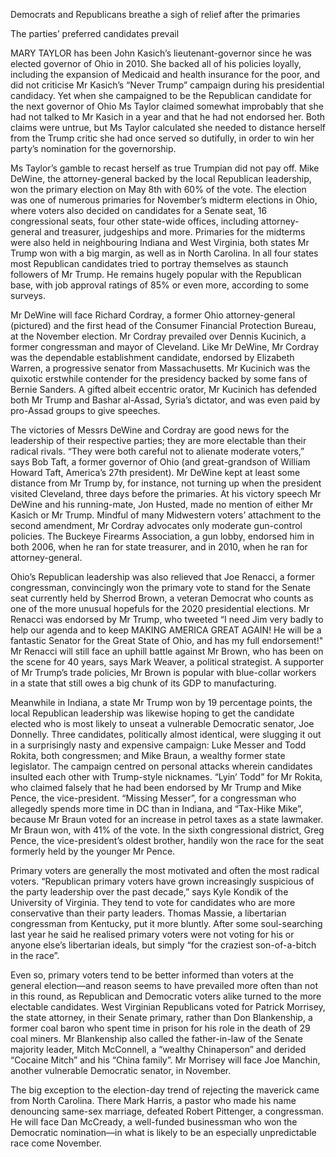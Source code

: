 Democrats and Republicans breathe a sigh of relief after the primaries 

The parties’ preferred candidates prevail

MARY TAYLOR has been John Kasich’s lieutenant-governor since he was elected governor of Ohio in 2010. She backed all of his policies loyally, including the expansion of Medicaid and health insurance for the poor, and did not criticise Mr Kasich’s “Never Trump” campaign during his presidential candidacy. Yet when she campaigned to be the Republican candidate for the next governor of Ohio Ms Taylor claimed somewhat improbably that she had not talked to Mr Kasich in a year and that he had not endorsed her. Both claims were untrue, but Ms Taylor calculated she needed to distance herself from the Trump critic she had once served so dutifully, in order to win her party’s nomination for the governorship.

Ms Taylor’s gamble to recast herself as true Trumpian did not pay off. Mike DeWine, the attorney-general backed by the local Republican leadership, won the primary election on May 8th with 60% of the vote. The election was one of numerous primaries for November’s midterm elections in Ohio, where voters also decided on candidates for a Senate seat, 16 congressional seats, four other state-wide offices, including attorney-general and treasurer, judgeships and more. Primaries for the midterms were also held in neighbouring Indiana and West Virginia, both states Mr Trump won with a big margin, as well as in North Carolina. In all four states most Republican candidates tried to portray themselves as staunch followers of Mr Trump. He remains hugely popular with the Republican base, with job approval ratings of 85% or even more, according to some surveys.

Mr DeWine will face Richard Cordray, a former Ohio attorney-general (pictured) and the first head of the Consumer Financial Protection Bureau, at the November election. Mr Cordray prevailed over Dennis Kucinich, a former congressman and mayor of Cleveland. Like Mr DeWine, Mr Cordray was the dependable establishment candidate, endorsed by Elizabeth Warren, a progressive senator from Massachusetts. Mr Kucinich was the quixotic erstwhile contender for the presidency backed by some fans of Bernie Sanders. A gifted albeit eccentric orator, Mr Kucinich has defended both Mr Trump and Bashar al-Assad, Syria’s dictator, and was even paid by pro-Assad groups to give speeches.

The victories of Messrs DeWine and Cordray are good news for the leadership of their respective parties; they are more electable than their radical rivals. “They were both careful not to alienate moderate voters,” says Bob Taft, a former governor of Ohio (and great-grandson of William Howard Taft, America’s 27th president). Mr DeWine kept at least some distance from Mr Trump by, for instance, not turning up when the president visited Cleveland, three days before the primaries. At his victory speech Mr DeWine and his running-mate, Jon Husted, made no mention of either Mr Kasich or Mr Trump. Mindful of many Midwestern voters’ attachment to the second amendment, Mr Cordray advocates only moderate gun-control policies. The Buckeye Firearms Association, a gun lobby, endorsed him in both 2006, when he ran for state treasurer, and in 2010, when he ran for attorney-general.

Ohio’s Republican leadership was also relieved that Joe Renacci, a former congressman, convincingly won the primary vote to stand for the Senate seat currently held by Sherrod Brown, a veteran Democrat who counts as one of the more unusual hopefuls for the 2020 presidential elections. Mr Renacci was endorsed by Mr Trump, who tweeted “I need Jim very badly to help our agenda and to keep MAKING AMERICA GREAT AGAIN! He will be a fantastic Senator for the Great State of Ohio, and has my full endorsement!" Mr Renacci will still face an uphill battle against Mr Brown, who has been on the scene for 40 years, says Mark Weaver, a political strategist. A supporter of Mr Trump’s trade policies, Mr Brown is popular with blue-collar workers in a state that still owes a big chunk of its GDP to manufacturing.

Meanwhile in Indiana, a state Mr Trump won by 19 percentage points, the local Republican leadership was likewise hoping to get the candidate elected who is most likely to unseat a vulnerable Democratic senator, Joe Donnelly. Three candidates, politically almost identical, were slugging it out in a surprisingly nasty and expensive campaign: Luke Messer and Todd Rokita, both congressmen; and Mike Braun, a wealthy former state legislator. The campaign centred on personal attacks wherein candidates insulted each other with Trump-style nicknames. “Lyin’ Todd” for Mr Rokita, who claimed falsely that he had been endorsed by Mr Trump and Mike Pence, the vice-president. “Missing Messer”, for a congressman who allegedly spends more time in DC than in Indiana, and “Tax-Hike Mike”, because Mr Braun voted for an increase in petrol taxes as a state lawmaker. Mr Braun won, with 41% of the vote. In the sixth congressional district, Greg Pence, the vice-president’s oldest brother, handily won the race for the seat formerly held by the younger Mr Pence.

Primary voters are generally the most motivated and often the most radical voters. “Republican primary voters have grown increasingly suspicious of the party leadership over the past decade,” says Kyle Kondik of the University of Virginia. They tend to vote for candidates who are more conservative than their party leaders. Thomas Massie, a libertarian congressman from Kentucky, put it more bluntly. After some soul-searching last year he said he realised primary voters were not voting for his or anyone else’s libertarian ideals, but simply “for the craziest son-of-a-bitch in the race”.

Even so, primary voters tend to be better informed than voters at the general election—and reason seems to have prevailed more often than not in this round, as Republican and Democratic voters alike turned to the more electable candidates. West Virginian Republicans voted for Patrick Morrisey, the state attorney, in their Senate primary, rather than Don Blankenship, a former coal baron who spent time in prison for his role in the death of 29 coal miners. Mr Blankenship also called the father-in-law of the Senate majority leader, Mitch McConnell, a “wealthy Chinaperson” and derided “Cocaine Mitch” and his “China family”. Mr Morrisey will face Joe Manchin, another vulnerable Democratic senator, in November. 

The big exception to the election-day trend of rejecting the maverick came from North Carolina. There Mark Harris, a pastor who made his name denouncing same-sex marriage, defeated Robert Pittenger, a congressman. He will face Dan McCready, a well-funded businessman who won the Democratic nomination—in what is likely to be an especially unpredictable race come November.
